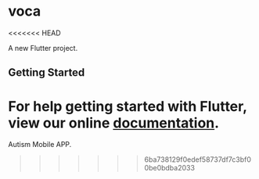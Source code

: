 # voca
<<<<<<< HEAD

A new Flutter project.

## Getting Started

For help getting started with Flutter, view our online
[documentation](https://flutter.io/).
=======
Autism Mobile APP.
>>>>>>> 6ba738129f0edef58737df7c3bf00be0bdba2033
